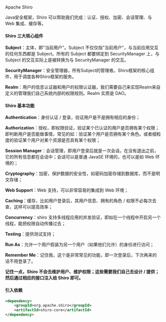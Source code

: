 Apache Shiro

Java安全框架，Shiro 可以帮助我们完成：认证、授权、加密、会话管理、与 Web 集成、缓存等。

#### Shiro 三大核心组件

**Subject**：主体，即"当前用户"。Subject 不仅仅指"当前用户"，与当前应用交互的任何东西都是 Subject。所有的 Subject 都要绑定到 SecurityManager 上，与 Subject 的交互实际上是被转换为与 SecurityManager 的交互。

**SecurityManager**：安全管理器，所有Subject的管理者。Shiro框架的核心组件，用于调度各种Shiro框架的服务。

**Realm**：用户的信息认证器和用户的权限认证器，我们需要自己来实现Realm来自定义的管理我们自己系统内部的权限规则。Realm 实质是 DAO。

#### Shiro 基本功能

**Authentication**：身份认证 / 登录，验证用户是不是拥有相应的身份；

**Authorization**：授权，即权限验证，验证某个已认证的用户是否拥有某个权限；即判断用户是否能做事情，常见的如：验证某个用户是否拥有某个角色。或者细粒度的验证某个用户对某个资源是否具有某个权限；

**Session Manager**：会话管理，即用户登录后就是一次会话，在没有退出之前，它的所有信息都在会话中；会话可以是普通 JavaSE 环境的，也可以是如 Web 环境的；

**Cryptography**：加密，保护数据的安全性，如密码加密存储到数据库，而不是明文存储；

**Web Support**：Web 支持，可以非常容易的集成到 Web 环境；

**Caching**：缓存，比如用户登录后，其用户信息、拥有的角色 / 权限不必每次去查，这样可以提高效率；

**Concurrency**：shiro 支持多线程应用的并发验证，即如在一个线程中开启另一个线程，能把权限自动传播过去；

**Testing**：提供测试支持；

**Run As**：允许一个用户假装为另一个用户（如果他们允许）的身份进行访问；

**Remember Me**：记住我，这个是非常常见的功能，即一次登录后，下次再来的话不用登录了。

**记住一点，Shiro 不会去维护用户、维护权限；这些需要我们自己去设计 / 提供；然后通过相应的接口注入给 Shiro 即可。**

#### 引入依赖

```xml
<dependency>
    <groupId>org.apache.shiro</groupId>
    <artifactId>shiro-core</artifactId>
</dependency>
```